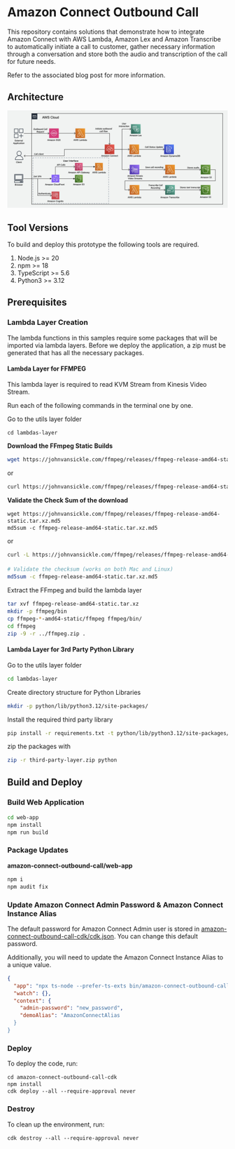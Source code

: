 # Amazon Connect Outbound Call

This repository contains solutions that demonstrate how to integrate Amazon Connect with AWS Lambda, Amazon Lex and Amazon Transcribe to automatically initiate a call to customer, gather necessary information through a conversation and store both the audio and transcription of the call for future needs.

Refer to the associated blog post for more information.

## Architecture

![Prototype Architecture](doc/outbound-call-prototype-architecture.jpg "Prototype Architecture")

## Tool Versions

To build and deploy this prototype the following tools are required.

1. Node.js >= 20
1. npm >= 18
1. TypeScript >= 5.6
1. Python3 >= 3.12

## Prerequisites

### Lambda Layer Creation

The lambda functions in this samples require some packages that will be imported via lambda layers. Before we deploy the application, a zip must be generated that has all the necessary packages.

#### Lambda Layer for FFMPEG

This lambda layer is required to read KVM Stream from Kinesis Video Stream.

Run each of the following commands in the terminal one by one.

Go to the utils layer folder

```
cd lambdas-layer
```

**Download the FFmpeg Static Builds**

```sh
wget https://johnvansickle.com/ffmpeg/releases/ffmpeg-release-amd64-static.tar.xz
```

or

```sh
curl https://johnvansickle.com/ffmpeg/releases/ffmpeg-release-amd64-static.tar.xz -o ffmpeg-release-amd64-static.tar.xz
```

**Validate the Check Sum of the download**

```
wget https://johnvansickle.com/ffmpeg/releases/ffmpeg-release-amd64-static.tar.xz.md5
md5sum -c ffmpeg-release-amd64-static.tar.xz.md5
```

or

```sh
curl -L https://johnvansickle.com/ffmpeg/releases/ffmpeg-release-amd64-static.tar.xz.md5 -o ffmpeg-release-amd64-static.tar.xz.md5

# Validate the checksum (works on both Mac and Linux)
md5sum -c ffmpeg-release-amd64-static.tar.xz.md5
```

Extract the FFmpeg and build the lambda layer

```sh
tar xvf ffmpeg-release-amd64-static.tar.xz
mkdir -p ffmpeg/bin
cp ffmpeg-*-amd64-static/ffmpeg ffmpeg/bin/
cd ffmpeg
zip -9 -r ../ffmpeg.zip .
```

#### Lambda Layer for 3rd Party Python Library

Go to the utils layer folder

```sh
cd lambdas-layer
```

Create directory structure for Python Libraries

```sh
mkdir -p python/lib/python3.12/site-packages/
```

Install the required third party library

```sh
pip install -r requirements.txt -t python/lib/python3.12/site-packages/
```

zip the packages with

```sh
zip -r third-party-layer.zip python
```

## Build and Deploy

### Build Web Application

```sh
cd web-app
npm install
npm run build
```

### Package Updates

**amazon-connect-outbound-call/web-app**

```sh
npm i
npm audit fix
```

### Update Amazon Connect Admin Password & Amazon Connect Instance Alias

The default password for Amazon Connect Admin user is stored in [amazon-connect-outbound-call-cdk/cdk.json](amazon-connect-outbound-call-cdk/cdk.json). You can change this default password.

Additionally, you will need to update the Amazon Connect Instance Alias to a unique value.

```json
{
  "app": "npx ts-node --prefer-ts-exts bin/amazon-connect-outbound-call-cdk.ts",
  "watch": {},
  "context": {
    "admin-password": "new_password",
    "demoAlias": "AmazonConnectAlias
  }
}
```

### Deploy

To deploy the code, run:

```
cd amazon-connect-outbound-call-cdk
npm install
cdk deploy --all --require-approval never
```
 
### Destroy

To clean up the environment, run:

```
cdk destroy --all --require-approval never
```
